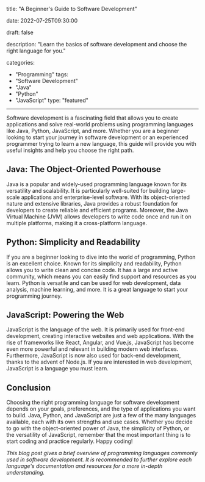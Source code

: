 title: "A Beginner's Guide to Software Development"

date: 2022-07-25T09:30:00

draft: false

description: "Learn the basics of software development and choose the right language for you."

categories:
- "Programming"
tags:
- "Software Development"
- "Java"
- "Python"
- "JavaScript"
type: "featured"

---

Software development is a fascinating field that allows you to create applications and solve real-world problems using programming languages like Java, Python, JavaScript, and more. Whether you are a beginner looking to start your journey in software development or an experienced programmer trying to learn a new language, this guide will provide you with useful insights and help you choose the right path.

## Java: The Object-Oriented Powerhouse

Java is a popular and widely-used programming language known for its versatility and scalability. It is particularly well-suited for building large-scale applications and enterprise-level software. With its object-oriented nature and extensive libraries, Java provides a robust foundation for developers to create reliable and efficient programs. Moreover, the Java Virtual Machine (JVM) allows developers to write code once and run it on multiple platforms, making it a cross-platform language.

## Python: Simplicity and Readability

If you are a beginner looking to dive into the world of programming, Python is an excellent choice. Known for its simplicity and readability, Python allows you to write clean and concise code. It has a large and active community, which means you can easily find support and resources as you learn. Python is versatile and can be used for web development, data analysis, machine learning, and more. It is a great language to start your programming journey.

## JavaScript: Powering the Web

JavaScript is the language of the web. It is primarily used for front-end development, creating interactive websites and web applications. With the rise of frameworks like React, Angular, and Vue.js, JavaScript has become even more powerful and relevant in building modern web interfaces. Furthermore, JavaScript is now also used for back-end development, thanks to the advent of Node.js. If you are interested in web development, JavaScript is a language you must learn.

## Conclusion

Choosing the right programming language for software development depends on your goals, preferences, and the type of applications you want to build. Java, Python, and JavaScript are just a few of the many languages available, each with its own strengths and use cases. Whether you decide to go with the object-oriented power of Java, the simplicity of Python, or the versatility of JavaScript, remember that the most important thing is to start coding and practice regularly. Happy coding!

*This blog post gives a brief overview of programming languages commonly used in software development. It is recommended to further explore each language's documentation and resources for a more in-depth understanding.*
